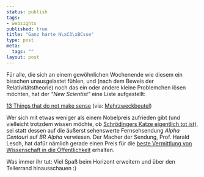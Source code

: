 ```yaml
--- 
status: publish
tags: 
- websights
published: true
title: "Ganz harte N\xC3\xBCsse"
type: post
meta: 
  tags: ""
layout: post
---
```

Für alle, die sich an einem gewöhnlichen Wochenende wie diesem ein bisschen unausgelastet fühlen, und (nach dem Beweis der Relativitätstheorie) noch das ein oder andere kleine Problemchen lösen möchten, hat der <em>"New Scientist"</em> eine Liste aufgestellt:

<a href="http://www.newscientist.com/channel/space/mg18524911.600">13 Things that do not make sense</a> (via: <a href="http://www.mehrzweckbeutel.de/index.php?id=P3587">Mehrzweckbeutel</a>)


Wer sich mit etwas weniger als einem Nobelpreis zufrieden gibt (und vielleicht trotzdem wissen möchte, ob <a href="http://fredericiana.de/archives/2004/11/22/ist-schroedingers-katze-tot/">Schrödingers Katze eigentlich tot ist</a>), sei statt dessen auf die äußerst sehenswerte Fernsehsendung <em>Alpha Centauri</em> auf <em>BR Alpha</em> verwiesen.
Der Macher der Sendung, Prof. Harald Lesch, hat dafür nämlich gerade einen Preis für die <a href="http://www.heise.de/tp/r4/artikel/19/19681/1.html">beste Vermittlung von Wissenschaft in die Öffentlichkeit</a> erhalten.

Was immer ihr tut: Viel Spaß beim Horizont erweitern und über den Tellerrand hinausschauen :)
